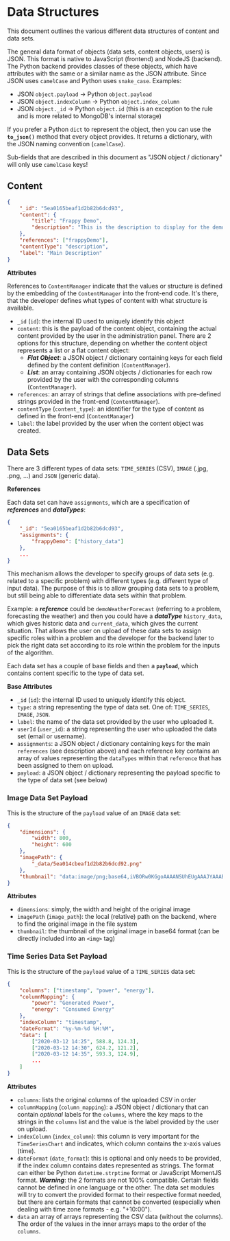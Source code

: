 # Data Structures

This document outlines the various different data structures of content and data sets.

The general data format of objects (data sets, content objects, users) is JSON. This format is native to JavaScript
 (frontend) and NodeJS (backend). The Python backend provides classes of these objects, which have attributes with the
 same or a similar name as the JSON attribute. Since JSON uses `camelCase` and Python uses `snake_case`. Examples:

- JSON `object.payload` -> Python `object.payload`
- JSON `object.indexColumn` -> Python `object.index_column`
- JSON `object._id` -> Python `object.id` (this is an exception to the rule and is more related to MongoDB's internal
 storage)

If you prefer a Python `dict` to represent the object, then you can use the **`to_json()`** method that every object
 provides. It returns a dictionary, with the JSON naming convention (`camelCase`).

Sub-fields that are described in this document as "JSON object / dictionary" will only use `camelCase` keys!

## Content

```json
{
    "_id": "5ea0165beaf1d2b82b6dcd93",
    "content": {
        "title": "Frappy Demo",
        "description": "This is the description to display for the demo."
    },
    "references": ["frappyDemo"],
    "contentType": "description",
    "label": "Main Description"
}
```

**Attributes**

References to `ContentManager` indicate that the values or structure is defined by the embedding of the `ContentManager`
 into the front-end code. It's there, that the developer defines what types of content with what structure is available.

- `_id` (`id`): the internal ID used to uniquely identify this object
- `content`: this is the payload of the content object, containing the actual content provided by the user in the
 administration panel. There are 2 options for this structure, depending on whether the content object represents a list
 or a flat content object:
   - ***Flat Object***: a JSON object / dictionary containing keys for each field defined by the content definition
    (`ContentManager`).
   - ***List***: an array containing JSON objects / dictionaries for each row provided by the user with the
    corresponding columns (`ContentManager`).
- `references`: an array of strings that define associations with pre-defined strings provided in the front-end
 (`ContentManager`).
- `contentType` (`content_type`): an identifier for the type of content as defined in the front-end (`ContentManager`)
- `label`: the label provided by the user when the content object was created.

## Data Sets

There are 3 different types of data sets: `TIME_SERIES` (CSV), `IMAGE` (.jpg, .png, ...) and `JSON` (generic data).

**References**

Each data set can have `assignments`, which are a specification of ***references*** and ***dataTypes***:

```json
{
    "_id": "5ea0165beaf1d2b82b6dcd93",
    "assignments": {
        "frappyDemo": ["history_data"]
    },
    ...
}
```

This mechanism allows the developer to specify groups of data sets (e.g. related to a specific problem) with different
 types (e.g. different type of input data). The purpose of this is to allow grouping data sets to a problem, but still
 being able to differentiate data sets within that problem.

Example: a ***reference*** could be `demoWeatherForecast` (referring to a problem, forecasting the weather) and then you
 could have a ***dataType*** `history_data`, which gives historic data and `current_data`, which gives the current
 situation. That allows the user on upload of these data sets to assign specific roles within a problem and the
 developer for the backend later to pick the right data set according to its role within the problem for the inputs of
 the algorithm.

 Each data set has a couple of base fields and then a **`payload`**, which contains content specific to the type of data
 set.

**Base Attributes**

- `_id` (`id`): the internal ID used to uniquely identify this object.
- `type`: a string representing the type of data set. One of: `TIME_SERIES`, `IMAGE`, `JSON`.
- `label`: the name of the data set provided by the user who uploaded it.
- `userId` (`user_id`): a string representing the user who uploaded the data set (email or username).
- `assignments`: a JSON object / dictionary containing keys for the main `references` (see description above) and each
 reference key contains an array of values representing the `dataTypes` within that `reference` that has been assigned
 to them on upload.
- `payload`: a JSON object / dictionary representing the payload specific to the type of data set (see below)

### Image Data Set Payload

This is the structure of the `payload` value of an `IMAGE` data set:

```json
{
    "dimensions": {
        "width": 800,
        "height": 600
    },
    "imagePath": {
        "_data/5ea014cbeaf1d2b82b6dcd92.png"
    },
    "thumbnail": "data:image/png;base64,iVBORw0KGgoAAAANSUhEUgAAAJYAAABwCAYAAAD8HIl9AAAg..."
}
```

**Attributes**

- `dimensions`: simply, the width and height of the original image
- `imagePath` (`image_path`): the local (relative) path on the backend, where to find the original image in the file
 system
- `thumbnail`: the thumbnail of the original image in base64 format (can be directly included into an `<img>` tag)

### Time Series Data Set Payload

This is the structure of the `payload` value of a `TIME_SERIES` data set:

```json
{
    "columns": ["timestamp", "power", "energy"],
    "columnMapping": {
        "power": "Generated Power",
        "energy": "Consumed Energy"
    },
    "indexColumn": "timestamp",
    "dateFormat": "%y-%m-%d %H:%M",
    "data": [
        ["2020-03-12 14:25", 588.8, 124.3],
        ["2020-03-12 14:30", 624.2, 121.2],
        ["2020-03-12 14:35", 593.3, 124.9],
        ...
    ]
}
```

**Attributes**

- `columns`: lists the original columns of the uploaded CSV in order
- `columnMapping` (`column_mapping`): a JSON object / dictionary that can contain _optional_ labels for the `columns`,
 where the key maps to the strings in the `columns` list and the value is the label provided by the user on upload.
- `indexColumn` (`index_column`): this column is very important for the `TimeSeriesChart` and indicates, which column
 contains the x-axis values (time).
- `dateFormat` (`date_format`): this is optional and only needs to be provided, if the index column contains dates
 represented as strings. The format can either be Python `datetime.strptime` format or JavaScript MomentJS format.
 ***Warning***: the 2 formats are not 100% compatible. Certain fields cannot be defined in one language or the other.
 The data set modules will try to convert the provided format to their respective format needed, but there are certain
 formats that cannot be converted (especially when dealing with time zone formats - e.g. "+10:00").
- `data` an array of arrays representing the CSV data (without the columns). The order of the values in the inner arrays
 maps to the order of the `columns`.

